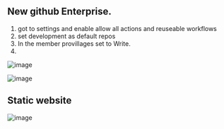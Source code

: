 ## New github Enterprise.

1. got to settings and enable allow all actions and reuseable workflows
2. set development as default repos
3. In the member provillages set to Write.
4. 



![image](https://github.com/jniranjanreddy/github-actions/assets/83489863/96946a01-3fec-42aa-afe6-9589840df3a0)

![image](https://github.com/jniranjanreddy/github-actions/assets/83489863/c5888df8-e553-4133-8564-d02985976a24)


## Static website
![image](https://github.com/jniranjanreddy/github-actions/assets/83489863/336c6461-bf95-4b12-b79a-4440743fa025)
